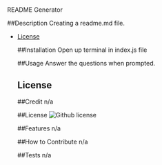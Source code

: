 
  # 
  README Generator

  ##Description
  Creating a readme.md file.
  
* [License](#license)


  ##Installation
  Open up terminal in index.js file

  ##Usage
  Answer the questions when prompted.
  ## License

  ##Credit
  n/a

  ##License
  ![Github license](https://img.shields.io/badge/license-MIT-red.svg)

  ##Features
  n/a

  ##How to Contribute
  n/a

  ##Tests
  n/a

